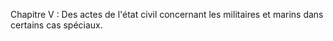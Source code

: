 Chapitre V : Des actes de l'état civil concernant les militaires et marins dans certains cas spéciaux.